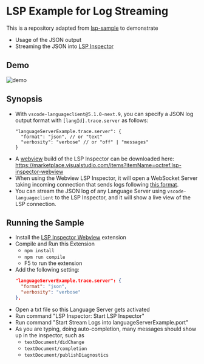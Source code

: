 # LSP Example for Log Streaming

This is a repository adapted from
[lsp-sample](https://github.com/Microsoft/vscode-extension-samples/tree/main/lsp-sample)
to demonstrate

-   Usage of the JSON output
-   Streaming the JSON into
    [LSP Inspector](https://github.com/Microsoft/language-server-protocol-inspector)

## Demo

![demo](demo.gif)

## Synopsis

-   With `vscode-languageclient@5.1.0-next.9`, you can specify a JSON log output
    format with `[langId].trace.server` as follows:
    ```jsonc
    "languageServerExample.trace.server": {
      "format": "json", // or "text"
      "verbosity": "verbose" // or "off" | "messages"
    }
    ```
-   A
    [webview](https://github.com/Microsoft/language-server-protocol-inspector/tree/master/lsp-inspector-webview)
    build of the LSP Inspector can be downloaded here:
    https://marketplace.visualstudio.com/items?itemName=octref.lsp-inspector-webview
-   When using the Webview LSP Inspector, it will open a WebSocket Server taking
    incoming connection that sends logs following
    [this format](https://github.com/Microsoft/language-server-protocol-inspector#log-format).
-   You can stream the JSON log of any Language Server using
    `vscode-languageclient` to the LSP Inspector, and it will show a live view
    of the LSP connection.

## Running the Sample

-   Install the
    [LSP Inspector Webview](https://marketplace.visualstudio.com/items?itemName=octref.lsp-inspector-webview)
    extension
-   Compile and Run this Extension
    -   `npm install`
    -   `npm run compile`
    -   F5 to run the extension
-   Add the following setting:
    ```json
    "languageServerExample.trace.server": {
      "format": "json",
      "verbosity": "verbose"
    },
    ```
-   Open a txt file so this Language Server gets activated
-   Run command "LSP Inspector: Start LSP Inspector"
-   Run command "Start Stream Logs into languageServerExample.port"
-   As you are typing, doing auto-completion, many messages should show up in
    the inspector, such as
    -   `textDocument/didChange`
    -   `textDocument/completion`
    -   `textDocument/publishDiagnostics`
